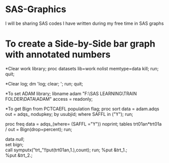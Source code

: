 # SAS-Graphics
I will be sharing SAS codes I have written during my free time in SAS graphs

# To create a Side-by-Side bar graph with annotated numbers 


*Clear work library;
proc datasets lib=work nolist memtype=data kill;
run;
quit;

*Clear log;
dm 'log; clear; ';
run;
quit;

*To set ADAM library;
libname adam "F:\SAS LEARNING\TRAIN FOLDER\DATA\ADAM" access = readonly; 

*To get Bign from PCTCAEFL population flag;
proc sort data = adam.adqs out = adqs_ nodupkey; 
  by usubjid;
  where SAFFL in ("Y"); 
run; 

proc freq data = adqs_(where= (SAFFL ="Y")) noprint; 
  tables trt01an*trt01a / out = Bign(drop=percent);
run;  

data _null_;   
  set bign;  
  call symputx("trt_"!!put(trt01an,1.),count);
run; 
%put &trt_1.;  
%put &trt_2.; 


